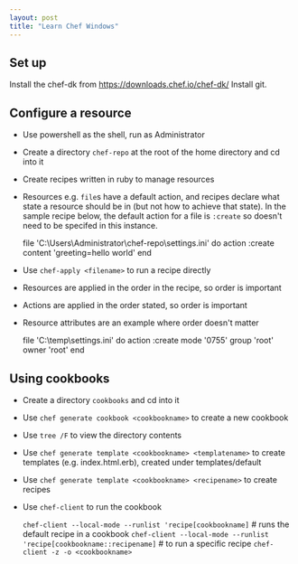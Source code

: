 ```yaml
---
layout: post
title: "Learn Chef Windows"
---
```

## Set up

Install the chef-dk from <https://downloads.chef.io/chef-dk/>
Install git.

## Configure a resource

* Use powershell as the shell, run as Administrator
* Create a directory `chef-repo` at the root of the home directory and cd into it
* Create recipes written in ruby to manage resources
* Resources e.g. `file`s have a default action, and recipes declare what state a resource should be in (but not how to achieve that state). In the sample recipe below, the default action for a file is `:create` so doesn't need to be specifed in this instance.

    file 'C:\Users\Administrator\chef-repo\settings.ini' do
        action :create
        content 'greeting=hello world'
    end

* Use `chef-apply <filename>` to run a recipe directly
* Resources are applied in the order in the recipe, so order is important
* Actions are applied in the order stated, so order is important
* Resource attributes are an example where order doesn't matter

    file 'C:\temp\settings.ini' do
        action :create
        mode '0755'
        group 'root'
        owner 'root'
    end

## Using cookbooks

* Create a directory `cookbooks` and cd into it
* Use `chef generate cookbook <cookbookname>` to create a new cookbook
* Use `tree /F` to view the directory contents
* Use `chef generate template <cookbookname> <templatename>` to create templates (e.g. index.html.erb), created under templates/default
* Use `chef generate template <cookbookname> <recipename>` to create recipes
* Use `chef-client` to run the cookbook

    `chef-client --local-mode --runlist 'recipe[cookbookname]` # runs the default recipe in a cookbook
    `chef-client --local-mode --runlist 'recipe[cookbookname::recipename]` # to run a specific recipe
    `chef-client -z -o <cookbookname>`



